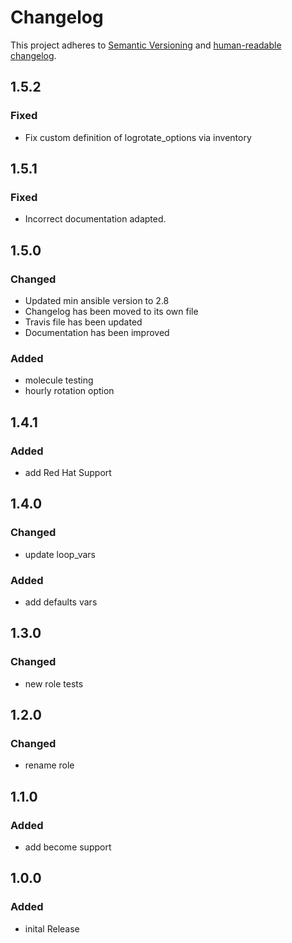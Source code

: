 # Changelog

This project adheres to [Semantic Versioning](https://semver.org/spec/v2.0.0.html)
and [human-readable changelog](https://keepachangelog.com/en/1.0.0/).

## 1.5.2

### Fixed

- Fix custom definition of logrotate_options via inventory

## 1.5.1

### Fixed

- Incorrect documentation adapted.

## 1.5.0

### Changed

- Updated min ansible version to 2.8
- Changelog has been moved to its own file
- Travis file has been updated
- Documentation has been improved

### Added

- molecule testing
- hourly rotation option

## 1.4.1

### Added

- add Red Hat Support

## 1.4.0

### Changed

- update loop_vars

### Added

- add defaults vars

## 1.3.0

### Changed

- new role tests

## 1.2.0

### Changed

- rename role

## 1.1.0

### Added

- add become support

## 1.0.0

### Added

- inital Release
